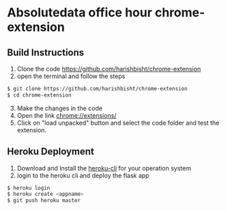 # Absolutedata office hour chrome-extension

## Build Instructions
1. Clone the code https://github.com/harishbisht/chrome-extension
2. open the terminal and follow the steps
```sh
$ git clone https://github.com/harishbisht/chrome-extension
$ cd chrome-extension
```
3. Make the changes in the code
4. Open the link [chrome://extensions/](chrome://extensions/)
5. Click on "load unpacked" button and select the code folder and test the extension.

## Heroku Deployment
1. Download and Install the [heroku-cli](https://devcenter.heroku.com/articles/heroku-cli) for your operation system
2. login to the heroku cli and deploy the flask app
```sh
$ heroku login
$ heroku create <appname>
$ git push heroku master
```